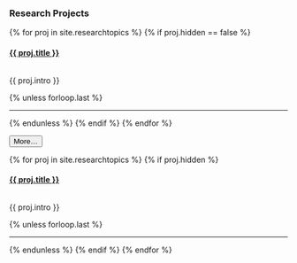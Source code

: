 ---
---   

<h3>Research Projects</h3>

{% for proj in site.researchtopics %}
{% if proj.hidden == false %}
<div class="row" style="margin-left:0; margin-right:0">
    <a href="{{ proj.url }}"><h4>{{ proj.title }}</h4> </a>
    
<div class="col-md-4">
<a href="{{ proj.url }}">
<img src="/images/respic/{{ proj.img-url }}" alt="" style="margin: 0 0 0rem; filter: drop-shadow(3px 3px 2px gray);;"></a>
</div>
<div class="col-md-8">
    <p>{{ proj.intro }}</p>
</div>
</div>
{% unless forloop.last %}
<hr class="dot">
{% endunless %}
{% endif %}
{% endfor %}
<!-- <h4>Last updated: {{ proj.date | date: "%F" }}</h4> -->


<button class="btn btn-link p-0 text-right" type="button"
                data-toggle="collapse"
                data-target="#hidden-projects"
                aria-expanded="false"
                aria-controls="hidden-projects">
    More…
</button>

<div class="collapse" id="hidden-projects">
{% for proj in site.researchtopics %}
{% if proj.hidden %}
<div class="row" style="margin-left:0; margin-right:0">
    <a href="{{ proj.url }}"><h4>{{ proj.title }}</h4> </a>
    
<div class="col-md-4">
<a href="{{ proj.url }}">
<img src="/images/respic/{{ proj.img-url }}" alt="" style="margin: 0 0 0rem; filter: drop-shadow(3px 3px 2px gray);;"></a>
</div>
<div class="col-md-8">
    <p>{{ proj.intro }}</p>
</div>
</div>
{% unless forloop.last %}
<hr class="dot">
{% endunless %}
{% endif %}
{% endfor %}
</div>

